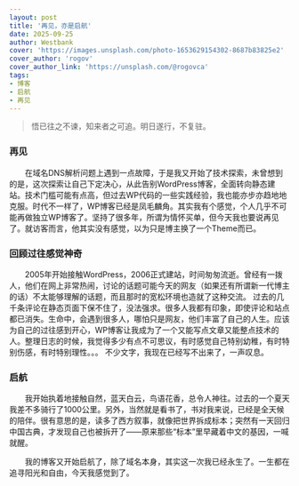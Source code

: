 ```yaml
---
layout: post
title: '再见，亦是启航'
date: 2025-09-25
author: Westbank
cover: 'https://images.unsplash.com/photo-1653629154302-8687b83825e2'
cover_author: 'rogov'
cover_author_link: 'https://unsplash.com/@rogovca'
tags: 
- 博客
- 启航
- 再见
---
```


> 悟已往之不谏，知来者之可追。明日遂行，不复驻。

### 再见

​&emsp;&emsp;在域名DNS解析问题上遇到一点故障，于是我又开始了技术探索，未曾想到的是，这次探索让自己下定决心，从此告别WordPress博客，全面转向静态建站。技术门槛可能有点高，但过去WP代码的一些实践经验，我也能亦步亦趋地地克服。时代不一样了，WP博客已经是凤毛麟角。其实我有个感觉，个人几乎不可能再做独立WP博客了。坚持了很多年，所谓为情怀买单，但今天我也要说再见了。就访客而言，他其实没有感觉，以为只是博主换了一个Theme而已。

### 回顾过往感觉神奇

​&emsp;&emsp;2005年开始接触WordPress，2006正式建站，时间匆匆流逝。曾经有一拨人，他们在网上非常热闹，讨论的话题可能今天的网友（如果还有所谓新一代博主的话）不太能够理解的话题，而且那时的宽松环境也造就了这种交流。 过去的几千条评论在静态页面下保不住了，没法强求。很多人我都有印象，即使评论和站点都已消失。生命中，会遇到很多人，哪怕只是网友，他们丰富了自己的人生。应该为自己的过往感到开心，WP博客让我成为了一个又能写点文章又能整点技术的人。整理日志的时候，我觉得多少有点不可思议，有时感觉自己特别幼稚，有时特别伤感，有时特别理性。。。 不少文字，我现在已经写不出来了，一声叹息。

### 启航

&emsp;&emsp;​我开始执着地接触自然，蓝天白云，鸟语花香，总令人神往。过去的一个夏天我差不多骑行了1000公里。另外，当然就是看书了，书对我来说，已经是全天候的陪伴。很有意思的是，读多了西方叙事，就像把世界拆成标本；突然有一天回归中国古典，才发现自己也被拆开了——原来那些“标本”里早藏着中文的基因，一喊就醒。

&emsp;&emsp;​我的博客又开始启航了，除了域名本身，其实这一次我已经永生了。一生都在追寻阳光和自由，今天我感觉到了。

